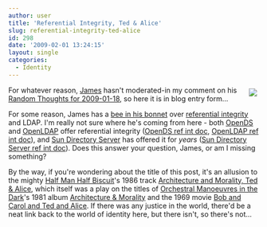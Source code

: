 ```yaml
---
author: user
title: 'Referential Integrity, Ted & Alice'
slug: referential-integrity-ted-alice
id: 298
date: '2009-02-01 13:24:15'
layout: single
categories:
  - Identity
---
```


<span style="margin: 5px; float: right;">[![](http://developers.sun.com/identity/reference/techart/images/opends_logo.jpg)](http://opends.org/)</span>

For whatever reason, [James](http://duckdown.blogspot.com/) hasn't moderated-in my comment on his [Random Thoughts for 2009-01-18](http://duckdown.blogspot.com/2009/01/random-thoughts-for-2009-01-18.html), so here it is in blog entry form...

For some reason, James has a [bee in his bonnet](http://www.phrases.org.uk/meanings/59775.html) over [referential integrity](http://en.wikipedia.org/wiki/Referential_integrity) and LDAP. I'm really not sure where he's coming from here - both [OpenDS](http://opends.org/) and [OpenLDAP](http://openldap.org/) offer referential integrity ([OpenDS ref int doc](https://www.opends.org/wiki/page/MaintainingReferentialIntegrity), [OpenLDAP ref int doc](http://www.symas.com/refint.shtml)), and [Sun Directory Server](http://www.sun.com/software/products/directory_srvr_ee/dir_srvr/index.xml) has offered it for _years_ ([Sun Directory Server ref int doc](http://docs.sun.com/app/docs/doc/820-2763/fsush?a=view)). Does this answer your question, James, or am I missing something?

By the way, if you're wondering about the title of this post, it's an allusion to the mighty [Half Man Half Biscuit](http://en.wikipedia.org/wiki/Half_Man_Half_Biscuit)'s 1986 track [Architecture and Morality, Ted & Alice](http://www.youtube.com/watch?v=oOtO5ArQNj8), which itself was a play on the titles of [Orchestral Manoeuvres in the Dark](http://en.wikipedia.org/wiki/Orchestral_Manoeuvres_in_the_Dark)'s 1981 album [Architecture & Morality](http://www.amazon.com/exec/obidos/ASIN/B00008NF6J/superpatterns-20) and the 1969 movie [Bob and Carol and Ted and Alice]( http://www.amazon.com/exec/obidos/ASIN/B00030GPWE/superpatterns-20). If there was any justice in the world, there'd be a neat link back to the world of identity here, but there isn't, so there's not...